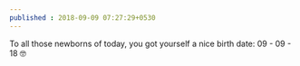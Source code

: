 ```yaml
---
published : 2018-09-09 07:27:29+0530
---
```


To all those newborns of today, you got yourself a nice birth date: 09 - 09 - 18 🤓
